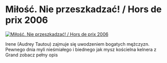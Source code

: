 Miłość. Nie przeszkadzać! / Hors de prix 2006 
=============
[![Miłość. Nie przeszkadzać! / Hors de prix 2006 ](http://vidos.pl/images/player.gif)](http://vidos.pl/milosc-nie-przeszkadzac-hors-de-prix-2006)

 Irene (Audrey Tautou) zajmuje się uwodzeniem bogatych mężczyzn. Pewnego dnia myli nieśmiałego i biednego jak mysz kościelna kelnera z Grand zobacz pełny opis
